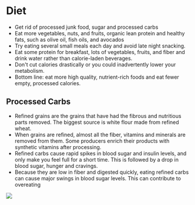 # Diet

* Get rid of processed junk food, sugar and processed carbs
* Eat more vegetables, nuts, and fruits, organic lean protein and healthy fats, such as olive oil, fish oils, and avocados
* Try eating several small meals each day and avoid late night snacking.
* Eat some protein for breakfast, lots of vegetables, fruits, and fiber and drink water rather than calorie-laden beverages.
* Don't cut calories drastically or you could inadvertently lower your metabolism.
* Bottom line: eat more high quality, nutrient-rich foods and eat fewer empty, processed calories.

## Processed Carbs

* Refined grains are the grains that have had the fibrous and nutritious parts removed. The biggest source is white flour made from refined wheat.
* When grains are refined, almost all the fiber, vitamins and minerals are removed from them. Some producers enrich their products with synthetic vitamins after processing.
* Refined carbs cause rapid spikes in blood sugar and insulin levels, and only make you feel full for a short time. This is followed by a drop in blood sugar, hunger and cravings.
* Because they are low in fiber and digested quickly, eating refined carbs can cause major swings in blood sugar levels. This can contribute to overeating

![](./whole-grains-explained.jpg)
